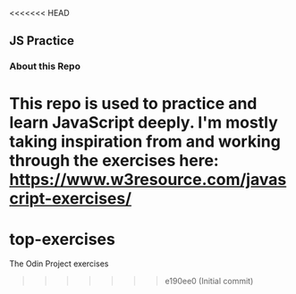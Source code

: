 <<<<<<< HEAD
## JS Practice

<!-- Live site:** https://ash1eygrace.github.io/practice/ -->

### About this Repo

This repo is used to practice and learn JavaScript deeply. I'm mostly taking inspiration from and working through the exercises here: https://www.w3resource.com/javascript-exercises/
=======
# top-exercises
The Odin Project exercises
>>>>>>> e190ee0 (Initial commit)
